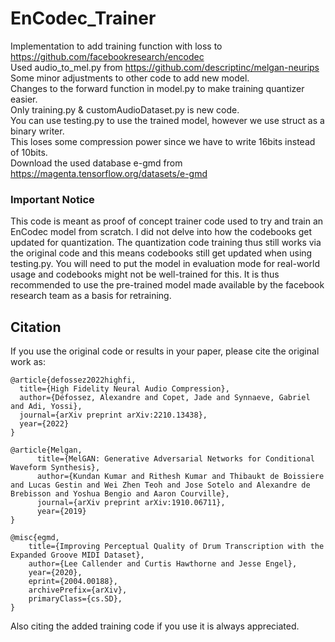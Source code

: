 # EnCodec_Trainer

Implementation to add training function with loss to https://github.com/facebookresearch/encodec \
Used audio_to_mel.py from https://github.com/descriptinc/melgan-neurips \
Some minor adjustments to other code to add new model. \
Changes to the forward function in model.py to make training quantizer easier. \
Only training.py & customAudioDataset.py is new code. \
You can use testing.py to use the trained model, however we use struct as a binary writer. \
This loses some compression power since we have to write 16bits instead of 10bits. \
Download the used database e-gmd from https://magenta.tensorflow.org/datasets/e-gmd

### Important Notice
This code is meant as proof of concept trainer code used to try and train an EnCodec model from scratch.
I did not delve into how the codebooks get updated for quantization.
The quantization code training thus still works via the original code and this means codebooks still get updated when using testing.py.
You will need to put the model in evaluation mode for real-world usage and codebooks might not be well-trained for this.
It is thus recommended to use the pre-trained model made available by the facebook research team as a basis for retraining.

## Citation
If you use the original code or results in your paper, please cite the original work as:
```
@article{defossez2022highfi,
  title={High Fidelity Neural Audio Compression},
  author={Défossez, Alexandre and Copet, Jade and Synnaeve, Gabriel and Adi, Yossi},
  journal={arXiv preprint arXiv:2210.13438},
  year={2022}
}

@article{Melgan,
      title={MelGAN: Generative Adversarial Networks for Conditional Waveform Synthesis}, 
      author={Kundan Kumar and Rithesh Kumar and Thibaukt de Boissiere and Lucas Gestin and Wei Zhen Teoh and Jose Sotelo and Alexandre de Brebisson and Yoshua Bengio and Aaron Courville},
      journal={arXiv preprint arXiv:1910.06711},
      year={2019}
}

@misc{egmd,
    title={Improving Perceptual Quality of Drum Transcription with the Expanded Groove MIDI Dataset},
    author={Lee Callender and Curtis Hawthorne and Jesse Engel},
    year={2020},
    eprint={2004.00188},
    archivePrefix={arXiv},
    primaryClass={cs.SD},
}
```

Also citing the added training code if you use it is always appreciated.
